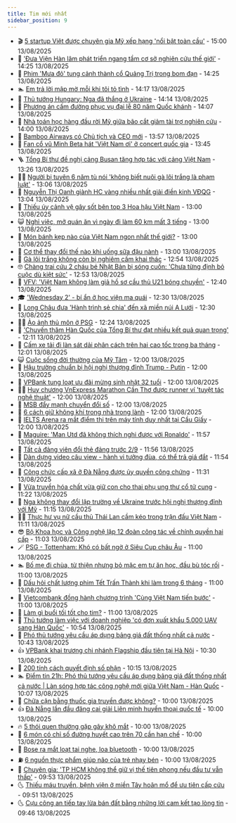 ```yaml
---
title: Tim mới nhất
sidebar_position: 9
---
```


<!-- vnexpress-tin-moi-nhat:START -->
- 🎬 [5 startup Việt được chuyên gia Mỹ xếp hạng &#39;nổi bật toàn cầu&#39;](https://vnexpress.net/5-startup-viet-duoc-chuyen-gia-my-xep-hang-noi-bat-toan-cau-4926299.html) - 15:00 13/08/2025
- 🐎 [&#39;Đưa Viện Hàn lâm phát triển ngang tầm cơ sở nghiên cứu thế giới&#39;](https://vnexpress.net/dua-vien-han-lam-phat-trien-ngang-tam-co-so-nghien-cuu-the-gioi-4926502.html) - 14:25 13/08/2025
- 🦍 [Phim &#39;Mưa đỏ&#39; tung cảnh thành cổ Quảng Trị trong bom đạn](https://vnexpress.net/phim-mua-do-tung-canh-thanh-co-quang-tri-trong-bom-dan-4926575.html) - 14:25 13/08/2025
- 🏊 [Em trả lời mập mờ mỗi khi tôi tỏ tình](https://vnexpress.net/lam-sao-de-het-that-tinh-em-khong-tra-loi-ro-rang-moi-khi-toi-to-tinh-4926432.html) - 14:17 13/08/2025
- 🎊 [Thủ tướng Hungary: Nga đã thắng ở Ukraine](https://vnexpress.net/thu-tuong-hungary-nga-da-thang-o-ukraine-4926573.html) - 14:14 13/08/2025
- 🎃 [Phương án cấm đường phục vụ đại lễ 80 năm Quốc khánh](https://vnexpress.net/phuong-an-cam-duong-phuc-vu-dai-le-80-nam-quoc-khanh-4926572.html) - 14:07 13/08/2025
- 🧰 [Nhà toán học hàng đầu rời Mỹ giữa bão cắt giảm tài trợ nghiên cứu](https://vnexpress.net/nha-toan-hoc-hang-dau-roi-my-giua-bao-cat-giam-tai-tro-nghien-cuu-4925771.html) - 14:00 13/08/2025
- 🔭 [Bamboo Airways có Chủ tịch và CEO mới](https://vnexpress.net/bamboo-airways-co-chu-tich-va-ceo-moi-4926579.html) - 13:57 13/08/2025
- 🫶 [Fan cổ vũ Minh Beta hát &#39;Việt Nam ơi&#39; ở concert quốc gia](https://vnexpress.net/fan-co-vu-minh-beta-hat-viet-nam-oi-o-concert-quoc-gia-4926574.html) - 13:45 13/08/2025
- 🪜 [Tổng Bí thư đề nghị cảng Busan tăng hợp tác với cảng Việt Nam](https://vnexpress.net/tong-bi-thu-de-nghi-cang-busan-tang-hop-tac-voi-cang-viet-nam-4926569.html) - 13:26 13/08/2025
- 👨‍🏫 [Người bị tuyên 6 năm tù nói &#39;không biết nuôi gà lôi trắng là phạm luật&#39;](https://vnexpress.net/nguoi-bi-tuyen-6-nam-tu-noi-khong-biet-nuoi-ga-loi-trang-la-pham-luat-4926555.html) - 13:06 13/08/2025
- 🎊 [Nguyễn Thị Oanh giành HC vàng nhiều nhất giải điền kinh VĐQG](https://vnexpress.net/nguyen-thi-oanh-gianh-hc-vang-nhieu-nhat-giai-dien-kinh-vdqg-4926560.html) - 13:04 13/08/2025
- 🎊 [Thiếu úy cảnh vệ gây sốt bên top 3 Hoa hậu Việt Nam](https://vnexpress.net/thieu-uy-canh-ve-gay-sot-ben-top-3-hoa-hau-viet-nam-4926558.html) - 13:00 13/08/2025
- 😺 [Nghỉ việc, mở quán ăn vì ngày đi làm 60 km mất 3 tiếng](https://vnexpress.net/nghi-viec-mo-quan-an-vi-ngay-di-lam-60-km-mat-3-tieng-4926463.html) - 13:00 13/08/2025
- 🐘 [Món bánh kẹp nào của Việt Nam ngon nhất thế giới?](https://vnexpress.net/mon-banh-kep-nao-cua-viet-nam-ngon-nhat-the-gioi-4926292.html) - 13:00 13/08/2025
- 🌁 [Cơ thể thay đổi thế nào khi uống sữa đậu nành](https://vnexpress.net/co-the-thay-doi-the-nao-khi-uong-sua-dau-nanh-4926314.html) - 13:00 13/08/2025
- 🐲 [Gà lôi trắng không còn bị nghiêm cấm khai thác](https://vnexpress.net/ga-loi-trang-khong-con-bi-nghiem-cam-khai-thac-4926522.html) - 12:54 13/08/2025
- 🤓 [Chàng trai cứu 2 cháu bé Nhật Bản bị sóng cuốn: &#39;Chưa từng định bỏ cuộc dù kiệt sức&#39;](https://vnexpress.net/chang-trai-cuu-2-chau-be-nhat-ban-bi-song-cuon-chua-tung-dinh-bo-cuoc-du-kiet-suc-4926567.html) - 12:53 13/08/2025
- 💪 [VFV: &#39;Việt Nam không làm giả hồ sơ cầu thủ U21 bóng chuyền&#39;](https://vnexpress.net/vfv-viet-nam-khong-lam-gia-ho-so-cau-thu-u21-bong-chuyen-4926561.html) - 12:40 13/08/2025
- 🎓 [&#39;Wednesday 2&#39; - bí ẩn ở học viện ma quái](https://vnexpress.net/giai-tri/phim/thu-vien-phim/wednesday-533/season-2) - 12:30 13/08/2025
- 🫣 [Long Châu đưa &#39;Hành trình sẻ chia&#39; đến xã miền núi A Lưới](https://vnexpress.net/long-chau-dua-hanh-trinh-se-chia-den-xa-mien-nui-a-luoi-4926552.html) - 12:30 13/08/2025
- 🧑‍💻 [Ảo ảnh thủ môn ở PSG](https://vnexpress.net/ao-anh-thu-mon-o-psg-4920556.html) - 12:24 13/08/2025
- 🐲 [&#39;Chuyến thăm Hàn Quốc của Tổng Bí thư đạt nhiều kết quả quan trọng&#39;](https://vnexpress.net/chuyen-tham-han-quoc-cua-tong-bi-thu-dat-nhieu-ket-qua-quan-trong-4926546.html) - 12:11 13/08/2025
- 🌝 [Cấm xe tải đi làn sát dải phân cách trên hai cao tốc trong ba tháng](https://vnexpress.net/cam-xe-tai-di-lan-sat-dai-phan-cach-tren-hai-cao-toc-trong-ba-thang-4926540.html) - 12:01 13/08/2025
- 😺 [Cuộc sống đời thường của Mỹ Tâm](https://vnexpress.net/cuoc-song-doi-thuong-cua-my-tam-4926309.html) - 12:00 13/08/2025
- 🐎 [Hậu trường chuẩn bị hội nghị thượng đỉnh Trump - Putin](https://vnexpress.net/hau-truong-chuan-bi-hoi-nghi-thuong-dinh-trump-putin-4926142.html) - 12:00 13/08/2025
- 🎡 [VPBank tung loạt ưu đãi mừng sinh nhật 32 tuổi](https://vnexpress.net/vpbank-tung-loat-uu-dai-mung-sinh-nhat-32-tuoi-4926549.html) - 12:00 13/08/2025
- 👨‍🏫 [Huy chương VnExpress Marathon Cần Thơ được runner ví &#39;tuyệt tác nghệ thuật&#39;](https://vnexpress.net/huy-chuong-vnexpress-marathon-can-tho-duoc-runner-vi-tuyet-tac-nghe-thuat-4926547.html) - 12:00 13/08/2025
- 🦆 [MSB đẩy mạnh chuyển đổi số](https://vnexpress.net/msb-day-manh-chuyen-doi-so-4926531.html) - 12:00 13/08/2025
- 🚦 [6 cách giữ không khí trong nhà trong lành](https://vnexpress.net/6-cach-giu-khong-khi-trong-nha-trong-lanh-4926406.html) - 12:00 13/08/2025
- 💫 [IELTS Arena ra mắt điểm thi trên máy tính duy nhất tại Cầu Giấy](https://vnexpress.net/ielts-arena-ra-mat-diem-thi-tren-may-tinh-duy-nhat-tai-cau-giay-4923719.html) - 12:00 13/08/2025
- 🎉 [Maguire: &#39;Man Utd đã không thích nghi được với Ronaldo&#39;](https://vnexpress.net/maguire-man-utd-da-khong-thich-nghi-duoc-voi-ronaldo-4926550.html) - 11:57 13/08/2025
- 🌋 [Tất cả đảng viên đổi thẻ đảng trước 2/9](https://vnexpress.net/tat-ca-dang-vien-doi-the-dang-truoc-2-9-4926542.html) - 11:56 13/08/2025
- 🤖 [Dàn dựng video câu view - hành vi tưởng đùa, có thể trả giá đắt](https://vnexpress.net/dan-dung-video-cau-view-hanh-vi-tuong-dua-co-the-tra-gia-dat-4926390.html) - 11:54 13/08/2025
- 🦏 [Công chức cấp xã ở Đà Nẵng được ủy quyền công chứng](https://vnexpress.net/cong-chuc-cap-xa-o-da-nang-duoc-uy-quyen-cong-chung-4926491.html) - 11:31 13/08/2025
- 🦩 [Vừa truyền hóa chất vừa giữ con cho thai phụ ung thư cổ tử cung](https://vnexpress.net/vua-truyen-hoa-chat-vua-giu-con-cho-thai-phu-ung-thu-co-tu-cung-4926525.html) - 11:22 13/08/2025
- 👺 [Nga không thay đổi lập trường về Ukraine trước hội nghị thượng đỉnh với Mỹ](https://vnexpress.net/nga-khong-thay-doi-lap-truong-ve-ukraine-truoc-hoi-nghi-thuong-dinh-voi-my-4926539.html) - 11:15 13/08/2025
- 🧑‍🏫 [Thực hư vụ nữ cầu thủ Thái Lan cầm kéo trong trận đấu Việt Nam](https://vnexpress.net/thuc-hu-vu-nu-cau-thu-thai-lan-cam-keo-trong-tran-dau-viet-nam-4926527.html) - 11:11 13/08/2025
- 😎 [Bộ Khoa học và Công nghệ lập 12 đoàn công tác về chính quyền hai cấp](https://vnexpress.net/bo-khoa-hoc-va-cong-nghe-lap-12-doan-cong-tac-ve-chinh-quyen-hai-cap-4926504.html) - 11:03 13/08/2025
- 🪄 [PSG - Tottenham: Khó có bất ngờ ở Siêu Cup châu Âu](https://vnexpress.net/psg-tottenham-kho-co-bat-ngo-o-sieu-cup-chau-au-4926118.html) - 11:00 13/08/2025
- 🏊 [Bố mẹ đi chùa, từ thiện nhưng bỏ mặc em tự ăn học, đầu bù tóc rối](https://vnexpress.net/cha-me-doc-hai-bo-me-di-chua-tu-thien-nhung-bo-mac-em-tu-an-hoc-dau-bu-toc-roi-4926373.html) - 11:00 13/08/2025
- 💃 [Dấu hỏi chất lượng phim Tết Trấn Thành khi làm trong 6 tháng](https://vnexpress.net/dau-hoi-chat-luong-phim-tet-tran-thanh-khi-lam-trong-6-thang-4926475.html) - 11:00 13/08/2025
- 🦆 [Vietcombank đồng hành chương trình &#39;Cùng Việt Nam tiến bước&#39;](https://vnexpress.net/vietcombank-dong-hanh-chuong-trinh-cung-viet-nam-tien-buoc-4926536.html) - 11:00 13/08/2025
- 🎊 [Làm gì buổi tối tốt cho tim?](https://vnexpress.net/lam-gi-buoi-toi-tot-cho-tim-4926492.html) - 11:00 13/08/2025
- 👺 [Thủ tướng làm việc với doanh nghiệp &#39;có đơn xuất khẩu 5.000 UAV sang Hàn Quốc&#39;](https://vnexpress.net/thu-tuong-lam-viec-voi-doanh-nghiep-co-don-xuat-khau-5-000-uav-sang-han-quoc-4926516.html) - 10:54 13/08/2025
- 🎡 [Phó thủ tướng yêu cầu áp dụng bảng giá đất thống nhất cả nước](https://vnexpress.net/pho-thu-tuong-yeu-cau-ap-dung-bang-gia-dat-thong-nhat-ca-nuoc-4926535.html) - 10:43 13/08/2025
- 👍 [VPBank khai trương chi nhánh Flagship đầu tiên tại Hà Nội](https://vnexpress.net/vpbank-khai-truong-chi-nhanh-flagship-dau-tien-tai-ha-noi-4926524.html) - 10:30 13/08/2025
- 🐎 [200 tính cách quyết định số phận](https://vnexpress.net/200-tinh-cach-quyet-dinh-so-phan-4926342.html) - 10:15 13/08/2025
- 🏊 [Điểm tin 21h: Phó thủ tướng yêu cầu áp dụng bảng giá đất thống nhất cả nước | Làn sóng hợp tác công nghệ mới giữa Việt Nam - Hàn Quốc](https://vnexpress.net/diem-tin-21h-pho-thu-tuong-yeu-cau-ap-dung-bang-gia-dat-thong-nhat-ca-nuoc-lan-song-hop-tac-cong-nghe-moi-giua-viet-nam-han-quoc-4926526.html) - 10:07 13/08/2025
- 🦩 [Chữa cận bằng thuốc gia truyền được không?](https://vnexpress.net/chua-can-bang-thuoc-gia-truyen-duoc-khong-4926462.html) - 10:00 13/08/2025
- 👍 [Đà Nẵng lần đầu đăng cai giải Liên minh huyền thoại quốc tế](https://vnexpress.net/da-nang-lan-dau-dang-cai-giai-lien-minh-huyen-thoai-quoc-te-4926270.html) - 10:00 13/08/2025
- 🔥 [5 thói quen thường gặp gây khô mắt](https://vnexpress.net/5-thoi-quen-thuong-gap-gay-kho-mat-4926254.html) - 10:00 13/08/2025
- 💄 [6 món có chỉ số đường huyết cao trên 70 cần hạn chế](https://vnexpress.net/6-mon-co-chi-so-duong-huyet-cao-tren-70-can-han-che-4926223.html) - 10:00 13/08/2025
- 🤡 [Bose ra mắt loạt tai nghe, loa bluetooth](https://vnexpress.net/bose-ra-mat-loat-tai-nghe-loa-bluetooth-4925981.html) - 10:00 13/08/2025
- ⛽️ [6 nguồn thực phẩm giúp não của trẻ nhạy bén](https://vnexpress.net/6-nguon-thuc-pham-giup-nao-cua-tre-nhay-ben-4925902.html) - 10:00 13/08/2025
- 🚀 [Chuyên gia: &#39;TP HCM không thể giữ vị thế tiên phong nếu đầu tư vẫn thấp&#39;](https://vnexpress.net/chuyen-gia-tp-hcm-khong-the-giu-vi-the-tien-phong-neu-dau-tu-van-thap-4926499.html) - 09:53 13/08/2025
- 🌜 [Thiếu máu truyền, bệnh viện ở miền Tây hoãn mổ để ưu tiên cấp cứu](https://vnexpress.net/thieu-mau-truyen-benh-vien-o-mien-tay-hoan-mo-de-uu-tien-cap-cuu-4926331.html) - 09:51 13/08/2025
- 🌜 [Cựu công an tiếp tay lừa bán đất bằng những lời cam kết tạo lòng tin](https://vnexpress.net/cuu-cong-an-tiep-tay-lua-ban-dat-bang-nhung-loi-cam-ket-tao-long-tin-4926371.html) - 09:46 13/08/2025<!-- vnexpress-tin-moi-nhat:END -->
